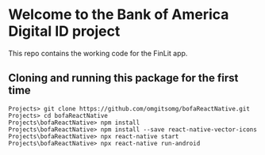 # Welcome to the Bank of America Digital ID project

This repo contains the working code for the FinLit app.

## Cloning and running this package for the first time

    Projects> git clone https://github.com/omgitsomg/bofaReactNative.git
    Projects> cd bofaReactNative
    Projects\bofaReactNative> npm install
    Projects\bofaReactNative> npm install --save react-native-vector-icons
    Projects\bofaReactNative> npx react-native start
    Projects\bofaReactNative> npx react-native run-android
